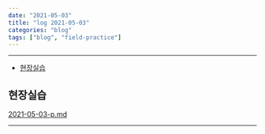 ```yaml
---
date: "2021-05-03"
title: "log 2021-05-03"
categories: "blog"
tags: ["blog", "field-practice"]
---
```


----------

- [현장실습](#현장실습)

## 현장실습

[2021-05-03-p.md](./2021-05-03-p.md)

----------
